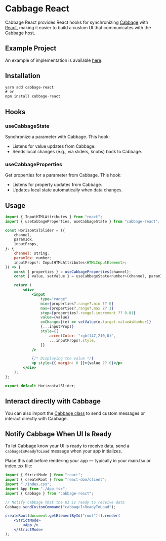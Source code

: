 # Cabbage React

Cabbage React provides React hooks for synchronizing [Cabbage](https://cabbageaudio.com) with [React](https://github.com/facebook/react), making it easier to build a custom UI that communicates with the Cabbage host.

## Example Project

An example of implementation is available [here](https://github.com/hdale94/cabbage-react-example).

## Installation

```jsx
yarn add cabbage-react
# or
npm install cabbage-react
```
## Hooks

### useCabbageState

Synchronize a parameter with Cabbage. This hook:

- Listens for value updates from Cabbage.
- Sends local changes (e.g., via sliders, knobs) back to Cabbage.

### useCabbageProperties

Get properties for a parameter from Cabbage.
This hook:

- Listens for property updates from Cabbage.
- Updates local state automatically when data changes.

## Usage

```jsx
import { InputHTMLAttributes } from "react";
import { useCabbageProperties, useCabbageState } from "cabbage-react";

const HorizontalSlider = ({
	channel,
	paramIdx,
	inputProps,
}: {
	channel: string;
	paramIdx: number;
	inputProps?: InputHTMLAttributes<HTMLInputElement>;
}) => {
	const { properties } = useCabbageProperties(channel);
	const { value, setValue } = useCabbageState<number>(channel, paramIdx);

	return (
		<div>
			<input
				type="range"
				min={properties?.range?.min ?? 0}
				max={properties?.range?.max ?? 1}
				step={properties?.range?.increment ?? 0.01}
				value={value}
				onChange={(e) => setValue(e.target.valueAsNumber)}
				{...inputProps}
				style={{
					accentColor: "rgb(147,210,0)",
					...inputProps?.style,
				}}
			/>

			{/* Displaying the value */}
			<p style={{ margin: 0 }}>{value ?? 0}</p>
		</div>
	);
};

export default HorizontalSlider;
```

## Interact directly with Cabbage

You can also import the [Cabbage class](https://github.com/hdale94/cabbage-react/blob/main/src/cabbage/cabbage.js) to send custom messages or interact directly with Cabbage.

## Notify Cabbage When UI Is Ready

To let Cabbage know your UI is ready to receive data, send a `cabbageIsReadyToLoad` message when your app initializes.

Place this call before rendering your app — typically in your main.tsx or index.tsx file:

```jsx
import { StrictMode } from "react";
import { createRoot } from "react-dom/client";
import "./index.css";
import App from "./App.tsx";
import { Cabbage } from "cabbage-react";

// Notify Cabbage that the UI is ready to receive data
Cabbage.sendCustomCommand("cabbageIsReadyToLoad");

createRoot(document.getElementById("root")!).render(
	<StrictMode>
		<App />
	</StrictMode>
);
```
